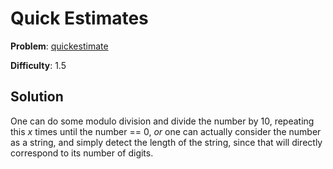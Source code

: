 # Quick Estimates

**Problem**: [quickestimate](https://open.kattis.com/problems/quickestimate)

**Difficulty**: 1.5

## Solution

One can do some modulo division and divide the number by 10, repeating this *x* times until the number == 0, *or* one can actually consider the number as a string, and simply detect the length of the string, since that will directly correspond to its number of digits.
